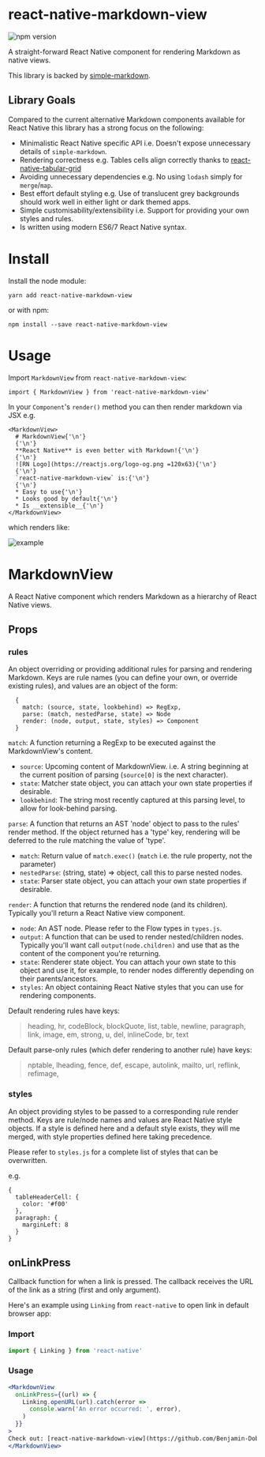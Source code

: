 # react-native-markdown-view

![npm version](https://img.shields.io/npm/v/react-native-markdown-view.svg)

A straight-forward React Native component for rendering Markdown as native views.

This library is backed by [simple-markdown](https://github.com/Khan/simple-markdown).

## Library Goals

Compared to the current alternative Markdown components available for React Native this library has a strong focus on the following:

* Minimalistic React Native specific API i.e. Doesn't expose unnecessary details of `simple-markdown`.
* Rendering correctness e.g. Tables cells align correctly thanks to [react-native-tabular-grid](https://github.com/Benjamin-Dobell/react-native-tabular-grid)
* Avoiding unnecessary dependencies e.g. No using `lodash` simply for `merge`/`map`.
* Best effort default styling e.g. Use of translucent grey backgrounds should work well in either light or dark themed apps.
* Simple customisability/extensibility i.e. Support for providing your own styles and rules.
* Is written using modern ES6/7 React Native syntax.

# Install

Install the node module:

    yarn add react-native-markdown-view
    
or with npm:

    npm install --save react-native-markdown-view

# Usage

Import `MarkdownView` from `react-native-markdown-view`:

```
import { MarkdownView } from 'react-native-markdown-view'
```

In your `Component`'s `render()` method you can then render markdown via JSX e.g.

```
<MarkdownView>
  # MarkdownView{'\n'}
  {'\n'}
  **React Native** is even better with Markdown!{'\n'}
  {'\n'}
  ![RN Logo](https://reactjs.org/logo-og.png =120x63){'\n'}
  {'\n'}
  `react-native-markdown-view` is:{'\n'}
  {'\n'}
  * Easy to use{'\n'}
  * Looks good by default{'\n'}
  * Is __extensible__{'\n'}
</MarkdownView>

```

which renders like:

![example](http://benjamin-dobell.github.io/react-native-markdown-view/example.png)


# MarkdownView

A React Native component which renders Markdown as a hierarchy of React Native views.

## Props

### rules

An object overriding or providing additional rules for parsing and rendering Markdown. Keys
are rule names (you can define your own, or override existing rules), and values are an object
of the form:

```
  {
    match: (source, state, lookbehind) => RegExp,
    parse: (match, nestedParse, state) => Node
    render: (node, output, state, styles) => Component
  }
```

`match`: A function returning a RegExp to be executed against the MarkdownView's content.

* `source`: Upcoming content of MarkdownView. i.e. A string beginning at the current position of parsing (`source[0]` is the next character).
* `state`: Matcher state object, you can attach your own state properties if desirable.
* `lookbehind`: The string most recently captured at this parsing level, to allow for look-behind parsing.

`parse`: A function that returns an AST 'node' object to pass to the rules' render method. If
       the object returned has a 'type' key, rendering will be deferred to the rule matching
       the value of 'type'.

* `match`: Return value of `match.exec()` (`match` i.e. the rule property, not the parameter)
* `nestedParse`: (string, state) => object, call this to parse nested nodes.
* `state`: Parser state object, you can attach your own state properties if desirable.

`render`: A function that returns the rendered node (and its children). Typically you'll return
        a React Native view component.

* `node`: An AST node. Please refer to the Flow types in `types.js`.
* `output`: A function that can be used to render nested/children nodes. Typically you'll want
          call `output(node.children)` and use that as the content of the component you're
          returning.
* `state`: Renderer state object. You can attach your own state to this object and use it, for
         example, to render nodes differently depending on their parents/ancestors.
* `styles`: An object containing React Native styles that you can use for rendering components.

Default rendering rules have keys:

> heading, hr, codeBlock, blockQuote, list, table, newline, paragraph, link, image, em,
  strong, u, del, inlineCode, br, text

Default parse-only rules (which defer rendering to another rule) have keys:

> nptable, lheading, fence, def, escape, autolink, mailto, url, reflink, refimage,

### styles

An object providing styles to be passed to a corresponding rule render method. Keys are
rule/node names and values are React Native style objects. If a style is defined here and a
default style exists, they will me merged, with style properties defined here taking
precedence.

Please refer to `styles.js` for a complete list of styles that can be overwritten.

e.g.

```
{
  tableHeaderCell: {
    color: '#f00'
  },
  paragraph: {
    marginLeft: 8
  }
}
```

## onLinkPress

Callback function for when a link is pressed. The callback receives the URL of the link as a
string (first and only argument).

Here's an example using `Linking` from `react-native` to open link in default browser app:

### Import
```js
import { Linking } from 'react-native'
```

### Usage
```jsx
<MarkdownView
  onLinkPress={(url) => {
    Linking.openURL(url).catch(error =>
      console.warn('An error occurred: ', error),
    )
  }}
>
Check out: [react-native-markdown-view](https://github.com/Benjamin-Dobell/react-native-markdown-view/)
</MarkdownView>
```

